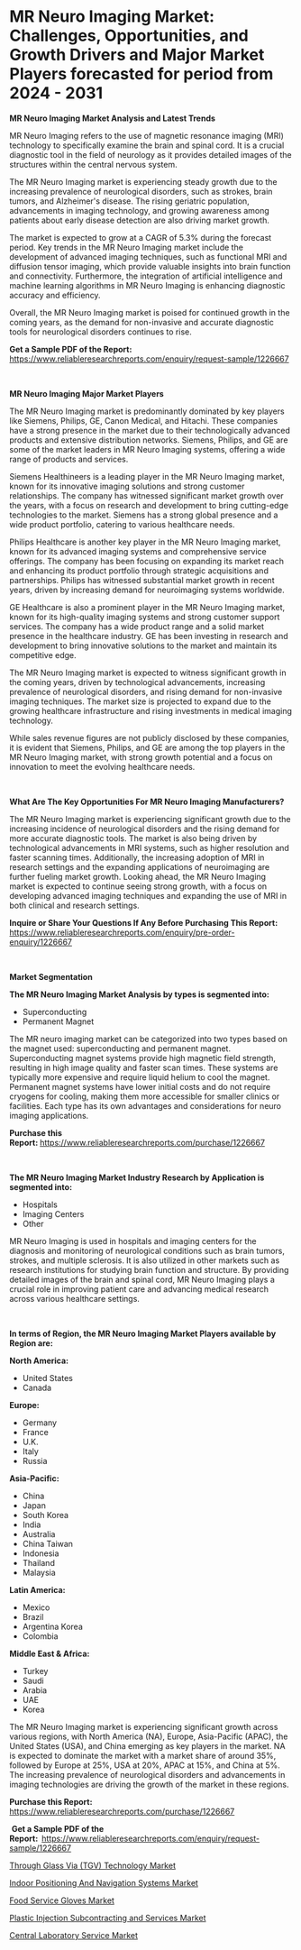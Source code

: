 <p><h1>MR Neuro Imaging Market: Challenges, Opportunities, and Growth Drivers and Major Market Players forecasted for period from 2024 - 2031</h1></p><p><strong>MR Neuro Imaging Market Analysis and Latest Trends</strong></p>
<p><p>MR Neuro Imaging refers to the use of magnetic resonance imaging (MRI) technology to specifically examine the brain and spinal cord. It is a crucial diagnostic tool in the field of neurology as it provides detailed images of the structures within the central nervous system.</p><p>The MR Neuro Imaging market is experiencing steady growth due to the increasing prevalence of neurological disorders, such as strokes, brain tumors, and Alzheimer's disease. The rising geriatric population, advancements in imaging technology, and growing awareness among patients about early disease detection are also driving market growth.</p><p>The market is expected to grow at a CAGR of 5.3% during the forecast period. Key trends in the MR Neuro Imaging market include the development of advanced imaging techniques, such as functional MRI and diffusion tensor imaging, which provide valuable insights into brain function and connectivity. Furthermore, the integration of artificial intelligence and machine learning algorithms in MR Neuro Imaging is enhancing diagnostic accuracy and efficiency.</p><p>Overall, the MR Neuro Imaging market is poised for continued growth in the coming years, as the demand for non-invasive and accurate diagnostic tools for neurological disorders continues to rise.</p></p>
<p><strong>Get a Sample PDF of the Report:&nbsp;</strong> <a href="https://www.reliableresearchreports.com/enquiry/request-sample/1226667">https://www.reliableresearchreports.com/enquiry/request-sample/1226667</a></p>
<p>&nbsp;</p>
<p><strong>MR Neuro Imaging Major Market Players</strong></p>
<p><p>The MR Neuro Imaging market is predominantly dominated by key players like Siemens, Philips, GE, Canon Medical, and Hitachi. These companies have a strong presence in the market due to their technologically advanced products and extensive distribution networks. Siemens, Philips, and GE are some of the market leaders in MR Neuro Imaging systems, offering a wide range of products and services.</p><p>Siemens Healthineers is a leading player in the MR Neuro Imaging market, known for its innovative imaging solutions and strong customer relationships. The company has witnessed significant market growth over the years, with a focus on research and development to bring cutting-edge technologies to the market. Siemens has a strong global presence and a wide product portfolio, catering to various healthcare needs.</p><p>Philips Healthcare is another key player in the MR Neuro Imaging market, known for its advanced imaging systems and comprehensive service offerings. The company has been focusing on expanding its market reach and enhancing its product portfolio through strategic acquisitions and partnerships. Philips has witnessed substantial market growth in recent years, driven by increasing demand for neuroimaging systems worldwide.</p><p>GE Healthcare is also a prominent player in the MR Neuro Imaging market, known for its high-quality imaging systems and strong customer support services. The company has a wide product range and a solid market presence in the healthcare industry. GE has been investing in research and development to bring innovative solutions to the market and maintain its competitive edge.</p><p>The MR Neuro Imaging market is expected to witness significant growth in the coming years, driven by technological advancements, increasing prevalence of neurological disorders, and rising demand for non-invasive imaging techniques. The market size is projected to expand due to the growing healthcare infrastructure and rising investments in medical imaging technology.</p><p>While sales revenue figures are not publicly disclosed by these companies, it is evident that Siemens, Philips, and GE are among the top players in the MR Neuro Imaging market, with strong growth potential and a focus on innovation to meet the evolving healthcare needs.</p></p>
<p>&nbsp;</p>
<p><strong>What Are The Key Opportunities For MR Neuro Imaging Manufacturers?</strong></p>
<p><p>The MR Neuro Imaging market is experiencing significant growth due to the increasing incidence of neurological disorders and the rising demand for more accurate diagnostic tools. The market is also being driven by technological advancements in MRI systems, such as higher resolution and faster scanning times. Additionally, the increasing adoption of MRI in research settings and the expanding applications of neuroimaging are further fueling market growth. Looking ahead, the MR Neuro Imaging market is expected to continue seeing strong growth, with a focus on developing advanced imaging techniques and expanding the use of MRI in both clinical and research settings.</p></p>
<p><strong>Inquire or Share Your Questions If Any Before Purchasing This Report:</strong> <a href="https://www.reliableresearchreports.com/enquiry/pre-order-enquiry/1226667">https://www.reliableresearchreports.com/enquiry/pre-order-enquiry/1226667</a></p>
<p>&nbsp;</p>
<p><strong>Market Segmentation</strong></p>
<p><strong>The MR Neuro Imaging Market Analysis by types is segmented into:</strong></p>
<p><ul><li>Superconducting</li><li>Permanent Magnet</li></ul></p>
<p><p>The MR neuro imaging market can be categorized into two types based on the magnet used: superconducting and permanent magnet. Superconducting magnet systems provide high magnetic field strength, resulting in high image quality and faster scan times. These systems are typically more expensive and require liquid helium to cool the magnet. Permanent magnet systems have lower initial costs and do not require cryogens for cooling, making them more accessible for smaller clinics or facilities. Each type has its own advantages and considerations for neuro imaging applications.</p></p>
<p><strong>Purchase this Report:&nbsp;</strong><a href="https://www.reliableresearchreports.com/purchase/1226667">https://www.reliableresearchreports.com/purchase/1226667</a></p>
<p>&nbsp;</p>
<p><strong>The MR Neuro Imaging Market Industry Research by Application is segmented into:</strong></p>
<p><ul><li>Hospitals</li><li>Imaging Centers</li><li>Other</li></ul></p>
<p><p>MR Neuro Imaging is used in hospitals and imaging centers for the diagnosis and monitoring of neurological conditions such as brain tumors, strokes, and multiple sclerosis. It is also utilized in other markets such as research institutions for studying brain function and structure. By providing detailed images of the brain and spinal cord, MR Neuro Imaging plays a crucial role in improving patient care and advancing medical research across various healthcare settings.</p></p>
<p>&nbsp;</p>
<p><strong>In terms of Region, the MR Neuro Imaging Market Players available by Region are:</strong></p>
<p>
    <p> <strong> North America: </strong>
        <ul>
            <li>United States</li>
            <li>Canada</li>
        </ul>
        </p> 
    <p> <strong> Europe: </strong>
        <ul>
            <li>Germany</li>
            <li>France</li>
            <li>U.K.</li>
            <li>Italy</li>
            <li>Russia</li>
        </ul>
        </p> 
    <p> <strong> Asia-Pacific: </strong>
        <ul>
            <li>China</li>
            <li>Japan</li>
            <li>South Korea</li>
            <li>India</li>
            <li>Australia</li>
            <li>China Taiwan</li>
            <li>Indonesia</li>
            <li>Thailand</li>
            <li>Malaysia</li>
        </ul>
        </p> 
    <p> <strong> Latin America: </strong>
        <ul>
            <li>Mexico</li>
            <li>Brazil</li>
            <li>Argentina Korea</li>
            <li>Colombia</li>
        </ul>
        </p> 
    <p> <strong> Middle East & Africa: </strong>
        <ul>
            <li>Turkey</li>
            <li>Saudi</li>
            <li>Arabia</li>
            <li>UAE</li>
            <li>Korea</li>
        </ul>
    </p>
    </p>
<p><p>The MR Neuro Imaging market is experiencing significant growth across various regions, with North America (NA), Europe, Asia-Pacific (APAC), the United States (USA), and China emerging as key players in the market. NA is expected to dominate the market with a market share of around 35%, followed by Europe at 25%, USA at 20%, APAC at 15%, and China at 5%. The increasing prevalence of neurological disorders and advancements in imaging technologies are driving the growth of the market in these regions.</p></p>
<p><strong>Purchase this Report: </strong><a href="https://www.reliableresearchreports.com/purchase/1226667">https://www.reliableresearchreports.com/purchase/1226667</a></p>
<p>&nbsp;<strong>Get a Sample PDF of the Report:&nbsp;&nbsp;</strong><a href="https://www.reliableresearchreports.com/enquiry/request-sample/1226667">https://www.reliableresearchreports.com/enquiry/request-sample/1226667</a></p>
<p><strong></strong></p>
<p><p><a href="https://github.com/derrinmiltonellis35gcl/Market-Research-Report-List-1/blob/main/through-glass-via-tgv-technology-market.md">Through Glass Via (TGV) Technology Market</a></p><p><a href="https://medium.com/@kathyfisher51/indoor-positioning-and-navigation-systems-market-trends-forecast-and-competitive-analysis-to-40e7a6869067">Indoor Positioning And Navigation Systems Market</a></p><p><a href="https://github.com/khansimonweber1lqujlwoz15d/Market-Research-Report-List-1/blob/main/food-service-gloves-market.md">Food Service Gloves Market</a></p><p><a href="https://medium.com/@kathyfisher51/plastic-injection-subcontracting-and-services-market-insights-into-market-cagr-market-trends-and-0bacbe3d1add">Plastic Injection Subcontracting and Services Market</a></p><p><a href="https://medium.com/@jessicaholland33/central-laboratory-service-market-research-report-its-history-and-forecast-2024-to-2031-4272806e5cc8">Central Laboratory Service Market</a></p></p>